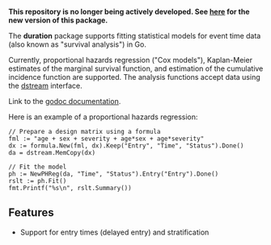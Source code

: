 __This repository is no longer being actively developed.  See [here](https://github.com/kshedden/statmodel/tree/master/duration) for the new version of this package.__

The __duration__ package supports fitting statistical models for event
time data (also known as "survival analysis") in Go.

Currently, proportional hazards regression ("Cox models"), Kaplan-Meier estimates of the
marginal survival function, and estimation of the cumulative incidence
function are supported.  The analysis functions accept data using the
[dstream](http://github.com/kshedden/dstream) interface.

Link to the [godoc documentation](https://godoc.org/github.com/kshedden/duration).

Here is an example of a proportional hazards regression:

```
// Prepare a design matrix using a formula
fml := "age + sex + severity + age*sex + age*severity"
dx := formula.New(fml, dx).Keep("Entry", "Time", "Status").Done()
da = dstream.MemCopy(dx)

// Fit the model
ph := NewPHReg(da, "Time", "Status").Entry("Entry").Done()
rslt := ph.Fit()
fmt.Printf("%s\n", rslt.Summary())
```

Features
--------

* Support for entry times (delayed entry) and stratification
